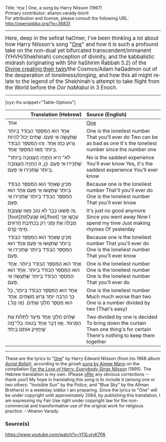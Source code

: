 <html>
<head></head>
<body>
Title: אֶחָד | One, a song by Harry Nilsson (1967)<br />
Primary contributor: aharon.varady-bivrit<br />
For attribution and license, please consult the following URL: <a href="http://opensiddur.org/?p=36831">http://opensiddur.org/?p=36831</a>
<p />
<hr />

<div class="english" lang="en" style="font-size: 1.2em;">
Here, deep in the sefirat haOmer, I've been thinking a lot about how Harry Nilsson's song "<a href="https://en.wikipedia.org/wiki/One_(Harry_Nilsson_song)">One</a>" and how it is such a profound take on the non-dual yet bifurcated transcendent/immanent (YHVH/Shekhinah) conception of divinity, and the ḳabbalistic midrash (originating with Shir haShirim Rabbah 5.2) of the <a href="https://aharon.varady.net/omphalos/2012/10/the-sign-of-the-twins-on-the-reconciliation-of-the-divine-and-its-likeness">Divine creating their twin</a>/the Cosmos/Adam haQadmon out of the desperation of loneliness/longing, and how this all might relate to the legend of the Shekhinah's attempt to take flight from the World before the <em>Dor haMabul</em> in 3 Enoch. 
</div>

<hr />

[xyz-ihs snippet="Table-Options"]<table style="margin-left: auto; margin-right: auto;" class="draggable">
<thead><tr><th id="x" style="text-align: right;">Translation (Hebrew)</th><th style="text-align: left;">Source (English)</th></tr></thead>
<tbody>
<tr><td style="vertical-align:top;">
<div class="liturgy" lang="he">
אחד
</span></div></td>
 
<td style="vertical-align:top;">
<div class="english" lang="en">
<u>One</u>
</div></td></tr>


<tr><td style="vertical-align:top;">
<div class="liturgy" lang="he">
‏אֶחָד הוּא הַמִּסְפָּר הַבּוֹדֵד בְּיוֹתֵר 
שֶׁתַּעֲשֶׂה אֵי פַּעַם.‏
שְׁתַּיִם יָכוֹל לִהְיוֹת גָּרוּעַ כְּמוֹ אֶחָד.
זֶהוּ הַמִּסְפָּר הַבּוֹדֵד בְּיוֹתֵר מֵאָז הַמִּסְפָּר אֶחָד.
</span></div></td>
 
<td style="vertical-align:top;">
<div class="english" lang="en">
One is the loneliest number
That you'll ever do
Two can be as bad as one
It's the loneliest number since the number one
</div></td></tr>


<tr><td style="vertical-align:top;">
<div class="liturgy" lang="he">
”לֹא“ הִיא הַחֲוָיָה הָעֲצוּבָה בְּיוֹתֵר
שֶׁתַּכִּירוּ אֵי פַּעַם.
כֵּן, זוֹ הַחֲוָיָה הָעֲצוּבָה בְּיוֹתֵר 
שֶׁתַּכִּירוּ אֵי פַּעַם.
</span></div></td>
 
<td style="vertical-align:top;">
<div class="english" lang="en">
No is the saddest experience
You'll ever know
Yes, it's the saddest experience
You'll ever know
</div></td></tr>


<tr><td style="vertical-align:top;">
<div class="liturgy" lang="he">
מִכֵּיוָן שֶׁאֶחָד הוּא הַמִּסְפָּר הַבּוֹדֵד בְּיוֹתֵר 
שֶׁתַּעֲשׂוּ אֵי פַּעַם
אֶחָד הוּא הַמִּסְפָּר הַבּוֹדֵד בְּיוֹתֵר 
שֶׁתַּכִּירוּ אֵי פַּעַם.
</span></div></td>
 
<td style="vertical-align:top;">
<div class="english" lang="en">
Because one is the loneliest number
That'll you'll ever do
One is the loneliest number
That you'll ever know
</div></td></tr>


<tr><td style="vertical-align:top;">
<div class="liturgy" lang="he">
זֶה פָּשׁוּט כְּבָר לֹא טוֹב 
מֵאָז שֶׁעָזַבְתְּ.[foot]<span class="instruction">אוֹ</span> שֶׁנֶּעְלַמְתְּ[/foot]
עַכְשָׁו אֲנִי מְבַלֶּה אֶת זְמַנִּי
רַק בִּכְתִיבַת חֲרוּזִים 
מִִימֵי קֶדֶם.
</span></div></td>
 
<td style="vertical-align:top;">
<div class="english" lang="en">
It's just no good anymore
Since you went away
Now I spend my time
Just making rhymes
Of yesterday
</div></td></tr>


<tr><td style="vertical-align:top;">
<div class="liturgy" lang="he">
מִכֵּיוָן שֶׁאֶחָד הוּא הַמִּסְפָּר הַבּוֹדֵד בְּיוֹתֵר 
שֶׁתַּעֲשׂוּ אֵי פַּעַם
אֶחָד הוּא הַמִּסְפָּר הַבּוֹדֵד בְּיוֹתֵר 
שֶׁתַּכִּירוּ אֵי פַּעַם.
</span></div></td>
 
<td style="vertical-align:top;">
<div class="english" lang="en">
Because one is the loneliest number
That you'll ever do
One is the loneliest number
That you'll ever know
</div></td></tr>


<tr><td style="vertical-align:top;">
<div class="liturgy" lang="he">
אֶחָד הוּא הַמִּסְפָּר הַבּוֹדֵד בְּיוֹתֵר.
אֶחָד הוּא הַמִּסְפָּר הַבּוֹדֵד בְּיוֹתֵר.
אֶחָד הוּא הַמִּסְפָּר הַבּוֹדֵד בְּיוֹתֵר 
שֶׁתַּעֲשֶׂה אֵי פַּעַם.
</span></div></td>
 
<td style="vertical-align:top;">
<div class="english" lang="en">
One is the loneliest number
One is the loneliest number
One is the loneliest number
That you'll ever do
</div></td></tr>


<tr><td style="vertical-align:top;">
<div class="liturgy" lang="he">
אֶחָד הוּא הַמִּסְפָּר הַבּוֹדֵד בְּיוֹתֵר, 
כׇּל כָּךְ הַרְבֵּה יוֹתֵר גָּרוּעַ מִשְׁתַּיִם.
אֶחָד הוּא מִסְפָּר חֶלְקֵי שְׁתַּיִם. 
(זֶה קַל.)
</span></div></td>
 
<td style="vertical-align:top;">
<div class="english" lang="en">
One is the loneliest number
Much much worse than two
One is a number divided by two
(That's easy)
</div></td></tr>


<tr><td style="vertical-align:top;">
<div class="liturgy" lang="he">
שְׁתַּיִם חֶלְקֵי אֶחָד מְיֹעָד 
לִתְלוֹת אֶת הַפַּרְגּוֹד.
וְאָז דָּבָר אֶחָד בָּטוּחַ: 
בְּלִי־מָֽה שֶׁיַּחֲזִיק אוֹתָם בְּיַחַד׃
</span></div></td>
 
<td style="vertical-align:top;">
<div class="english" lang="en">
Two divided by one is decided
To bring down the curtain
Then one thing's for certain
There's nothing to keep them together
</div></td></tr>
</tbody></table>

<hr />

These are the lyrics to "<a href="https://en.wikipedia.org/wiki/One_(Harry_Nilsson_song)">One</a>" by Harry Edward Nilsson (from his 1968 album <em><a href="https://en.wikipedia.org/wiki/Aerial_Ballet">Aerial Ballet</a></em>), according to the <em>girsah</em> <a href="https://music.avclub.com/aimee-mann-rediscovered-the-true-loneliness-in-harry-ni-1798285406">sung by Aimee Mann</a> on the compilation <em><a href="https://en.wikipedia.org/wiki/For_the_Love_of_Harry:_Everybody_Sings_Nilsson">For the Love of Harry: Everybody Sings Nilsson</a></em> (1995). The Hebrew translation is my own. (Please <a href="/contact/">offer</a> any obvious corrections -- thank you!) My hope in translating this song is to include it (among one or two others: "Invisible Sun" by the Police, and "Blue Sky" by the Allman Brothers) in a weekday siddur I am preparing. Since the lyrics to "One" will be under copyright until approximately 2064, by publishing this translation, I am expressing my Fair Use right under copyright law for the non-commercial and transformative use of the original work for religious practice. --Aharon Varady

<h3>Source(s)</h3>

https://www.youtube.com/watch?v=Yf3LojyK7PA

&nbsp;
</body>
</html>